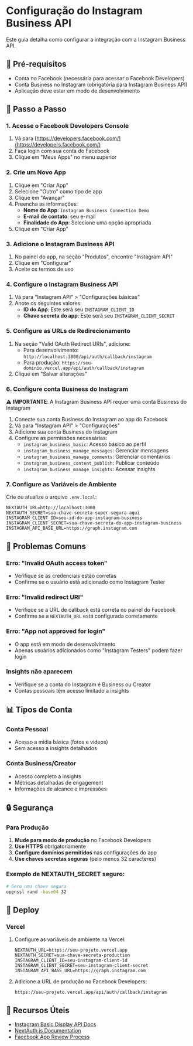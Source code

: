 # Configuração do Instagram Business API

Este guia detalha como configurar a integração com a Instagram Business API.

## 📝 Pré-requisitos

- Conta no Facebook (necessária para acessar o Facebook Developers)
- Conta Business no Instagram (obrigatória para Instagram Business API)
- Aplicação deve estar em modo de desenvolvimento

## 🔧 Passo a Passo

### 1. Acesse o Facebook Developers Console

1. Vá para [https://developers.facebook.com/](https://developers.facebook.com/)
2. Faça login com sua conta do Facebook
3. Clique em "Meus Apps" no menu superior

### 2. Crie um Novo App

1. Clique em "Criar App"
2. Selecione "Outro" como tipo de app
3. Clique em "Avançar"
4. Preencha as informações:
   - **Nome do App**: `Instagram Business Connection Demo`
   - **E-mail de contato**: seu e-mail
   - **Finalidade do App**: Selecione uma opção apropriada
5. Clique em "Criar App"

### 3. Adicione o Instagram Business API

1. No painel do app, na seção "Produtos", encontre "Instagram API"
2. Clique em "Configurar"
3. Aceite os termos de uso

### 4. Configure o Instagram Business API

1. Vá para "Instagram API" > "Configurações básicas"
2. Anote os seguintes valores:
   - **ID do App**: Este será seu `INSTAGRAM_CLIENT_ID`
   - **Chave secreta do app**: Este será seu `INSTAGRAM_CLIENT_SECRET`

### 5. Configure as URLs de Redirecionamento

1. Na seção "Valid OAuth Redirect URIs", adicione:
   - Para desenvolvimento: `http://localhost:3000/api/auth/callback/instagram`
   - Para produção: `https://seu-dominio.vercel.app/api/auth/callback/instagram`
2. Clique em "Salvar alterações"

### 6. Configure conta Business do Instagram

⚠️ **IMPORTANTE**: A Instagram Business API requer uma conta Business do Instagram

1. Conecte sua conta Business do Instagram ao app do Facebook
2. Vá para "Instagram API" > "Configurações"
3. Adicione sua conta Business do Instagram
4. Configure as permissões necessárias:
   - `instagram_business_basic`: Acesso básico ao perfil
   - `instagram_business_manage_messages`: Gerenciar mensagens
   - `instagram_business_manage_comments`: Gerenciar comentários  
   - `instagram_business_content_publish`: Publicar conteúdo
   - `instagram_business_manage_insights`: Acessar insights

### 7. Configure as Variáveis de Ambiente

Crie ou atualize o arquivo `.env.local`:

```env
NEXTAUTH_URL=http://localhost:3000
NEXTAUTH_SECRET=sua-chave-secreta-super-segura-aqui
INSTAGRAM_CLIENT_ID=seu-id-do-app-instagram-business
INSTAGRAM_CLIENT_SECRET=sua-chave-secreta-do-app-instagram-business
INSTAGRAM_API_BASE_URL=https://graph.instagram.com
```

## 🚨 Problemas Comuns

### Erro: "Invalid OAuth access token"
- Verifique se as credenciais estão corretas
- Confirme se o usuário está adicionado como Instagram Tester

### Erro: "Invalid redirect URI"
- Verifique se a URL de callback está correta no painel do Facebook
- Confirme se a `NEXTAUTH_URL` está configurada corretamente

### Erro: "App not approved for login"
- O app está em modo de desenvolvimento
- Apenas usuários adicionados como "Instagram Testers" podem fazer login

### Insights não aparecem
- Verifique se a conta do Instagram é Business ou Creator
- Contas pessoais têm acesso limitado a insights

## 📊 Tipos de Conta

### Conta Pessoal
- Acesso a mídia básica (fotos e vídeos)
- Sem acesso a insights detalhados

### Conta Business/Creator
- Acesso completo a insights
- Métricas detalhadas de engagement
- Informações de alcance e impressões

## 🔒 Segurança

### Para Produção

1. **Mude para modo de produção** no Facebook Developers
2. **Use HTTPS** obrigatoriamente
3. **Configure domínios permitidos** nas configurações do app
4. **Use chaves secretas seguras** (pelo menos 32 caracteres)

### Exemplo de NEXTAUTH_SECRET seguro:
```bash
# Gere uma chave segura
openssl rand -base64 32
```

## 🚀 Deploy

### Vercel

1. Configure as variáveis de ambiente na Vercel:
   ```
   NEXTAUTH_URL=https://seu-projeto.vercel.app
   NEXTAUTH_SECRET=sua-chave-secreta-production
   INSTAGRAM_CLIENT_ID=seu-instagram-client-id
   INSTAGRAM_CLIENT_SECRET=seu-instagram-client-secret
   INSTAGRAM_API_BASE_URL=https://graph.instagram.com
   ```

2. Adicione a URL de produção no Facebook Developers:
   ```
   https://seu-projeto.vercel.app/api/auth/callback/instagram
   ```

## 📖 Recursos Úteis

- [Instagram Basic Display API Docs](https://developers.facebook.com/docs/instagram-basic-display-api)
- [NextAuth.js Documentation](https://next-auth.js.org/)
- [Facebook App Review Process](https://developers.facebook.com/docs/app-review)